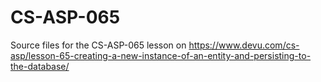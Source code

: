 # CS-ASP-065
Source files for the CS-ASP-065 lesson on https://www.devu.com/cs-asp/lesson-65-creating-a-new-instance-of-an-entity-and-persisting-to-the-database/
